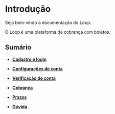 # Introdução

Seja bem-vindo a documentação do Loop. 

O Loop é uma plataforma de cobrança com boletos.

## Sumário

* [**Cadastro e login**](cadastro.md)

* [**Configurações de conta**](configuracoes-conta.md)

* [**Verificação de conta**](verificacao-de-conta.md)

* [**Cobrança**](cobranca.md)

* [**Prazos**](prazos.md)

* [**Dúvida**](duvida.md)
